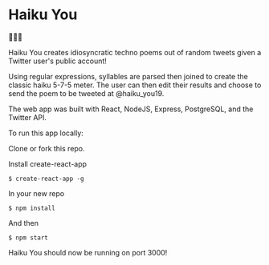 # Haiku You
🌸🌸🌸

Haiku You creates idiosyncratic techno poems out of random tweets given a Twitter user's public account!

Using regular expressions, syllables are parsed then joined to create the classic haiku 5-7-5 meter. The user can then edit their results and choose to send the poem to be tweeted at @haiku_you19.

The web app was built with React, NodeJS, Express, PostgreSQL, and the Twitter API.

To run this app locally:

Clone or fork this repo.

Install create-react-app

`$ create-react-app -g`

In your new repo

`$ npm install`

And then 

`$ npm start`

Haiku You should now be running on port 3000!
